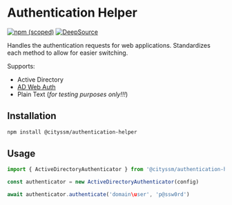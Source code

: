 # Authentication Helper

[![npm (scoped)](https://img.shields.io/npm/v/%40cityssm/authentication-helper)](https://www.npmjs.com/package/@cityssm/authentication-helper)
[![DeepSource](https://app.deepsource.com/gh/cityssm/node-authentication-helper.svg/?label=active+issues&show_trend=true&token=kzXregn-tFVPIFYrt8QqEeSb)](https://app.deepsource.com/gh/cityssm/node-authentication-helper/)

Handles the authentication requests for web applications.
Standardizes each method to allow for easier switching.

Supports:

- Active Directory
- [AD Web Auth](https://github.com/cityssm/ad-web-auth)
- Plain Text (_for testing purposes only!!!_)

## Installation

```sh
npm install @cityssm/authentication-helper
```

## Usage

```javascript
import { ActiveDirectoryAuthenticator } from '@cityssm/authentication-helper'

const authenticator = new ActiveDirectoryAuthenticator(config)

await authenticator.authenticate('domain\user', 'p@ssw0rd')
```
